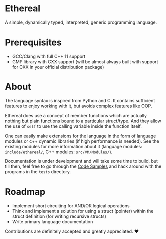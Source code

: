 # Ethereal

A simple, dynamically typed, interpreted, generic programming language.

# Prerequisites

* GCC/Clang with full C++ 11 support
* GMP library with CXX support (will be almost always built with support for CXX in your official distribution package)

# About

The language syntax is inspired from Python and C. It contains sufficient features to enjoy working with it, but avoids complex features like OOP.

Ethereal does use a concept of member functions which are actually nothing but plain functions bound to a particular struct/type. And they allow the use of `self` to use the calling variable inside the function itself.

One can easily make extensions for the language in the form of language modules or c++ dynamic libraries (if high performance is needed). See the existing modules for more information about it (language modules: `include/ethereal/`, C++ modules: `src/VM/Modules/`).

Documentation is under development and will take some time to build, but till then, feel free to go through the [Code Samples](https://github.com/Electrux/Ethereal/blob/master/code_samples.md) and hack around with the programs in the `tests` directory.

# Roadmap

* Implement short circuiting for AND/OR logical operations
* Think and implement a solution for using a struct (pointer) within the struct definition (for writing recursive structs)
* Write primary language documentation

Contributions are definitely accepted and greatly appreciated. ❤️